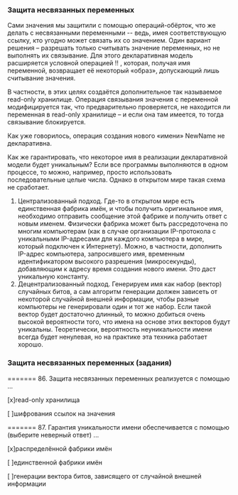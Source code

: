 ### Защита несвязанных переменных

Сами значения мы защитили с помощью операций-обёрток, что же делать с несвязанными переменными -- ведь, имея соответствующую ссылку, кто угодно может связать их со значением. Один вариант решения – разрешать только считывать значение переменных, но не выполнять их связывание. Для этого декларативная модель расширяется условной операцией !! , которая, получая имя переменной, возвращает её некоторый «образ», допускающий лишь считывание значения.

В частности, в этих целях создаётся дополнительное так называемое read-only хранилище. Операция связывания значения с переменной модифицируется так, что предварительно проверяется, не находится ли переменная в read-only хранилище – и если она там имеется, то тогда связывание блокируется.


Как уже говорилось, операция создания нового «имени» NewName не декларативна.

Как же гарантировать, что некоторое имя в реализации декларативной модели будет уникальным? Если все программы выполняются в одном процессе, то можно, например, просто использовать последовательные целые числа. Однако в открытом мире такая схема не сработает.

1. Централизованный подход. Где-то в открытом мире есть единственная фабрика имён, и чтобы получить оригинальное имя, необходимо отправить сообщение этой фабрике и получить ответ с новым именем. Физически фабрика может быть рассредоточена по многим компьютерам (как в случае организации IP-протокола с уникальными IP-адресами для каждого компьютера в мире, который подключен к Интернету). Можно, в частности, дополнить IP-адрес компьютера, запросившего имя, временным идентификатором высокого разрешения (микросекунды), добавляющим к адресу время создания нового имени. Это даст уникальную константу.
2. Децентрализованный подход. Генерируем имя как набор (вектор) случайных битов, а сам алгоритм генерации должен зависеть от некоторой случайной внешней информации, чтобы разные компьютеры не генерировали один и тот же набор. Если такой вектор будет достаточно длинный, то можно добиться очень высокой вероятности того, что имена на основе этих векторов будут уникальны. Теоретически, вероятность неуникальности имени всегда будет ненулевая, но на практике эта техника работает хорошо.


### Защита несвязанных переменных (задания)

======= 86. Защита несвязанных переменных реализуется с помощью ...

[x]read-only хранилища

[ ]шифрования ссылок на значения

======= 87. Гарантия уникальности имени обеспечивается с помощью (выберите неверный ответ) ...

[x]распределённой фабрики имён

[ ]единственной фабрики имён

[ ]генерации вектора битов, зависящего от случайной внешней информации
